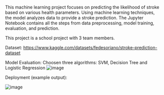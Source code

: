 This machine learning project focuses on predicting the likelihood of stroke based on various health parameters. Using machine learning techniques, the model analyzes data to provide a stroke prediction. The Jupyter Notebook contains all the steps from data preprocessing, model training, evaluation, and prediction.

This project is a school project with 3 team members.

Dataset:
https://www.kaggle.com/datasets/fedesoriano/stroke-prediction-dataset

Model Evaluation:
Choosen three algorithms: SVM, Decision Tree and Logistic Regression
![image](https://github.com/user-attachments/assets/c505d605-b83c-431b-a16c-e17e87bb556e)


Deployment (example output):

![image](https://github.com/user-attachments/assets/d26a9776-8324-4e51-9297-31f3554b3cee)
